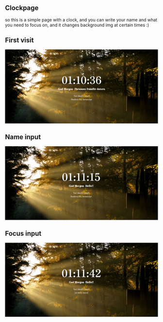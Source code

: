 ## Clockpage

so this is a simple page with a clock, and you can write your name and what you need to focus on,
and it changes background img at certain times :)


## First visit
![Alt text](https://github.com/FredrikThunberg/clockpage/blob/main/Clockpage/clockpage1.png)

## Name input
![Alt text](https://github.com/FredrikThunberg/clockpage/blob/main/Clockpage/clockpage2.png)

## Focus input
![Alt text](https://github.com/FredrikThunberg/clockpage/blob/main/Clockpage/clockpage3.png)
